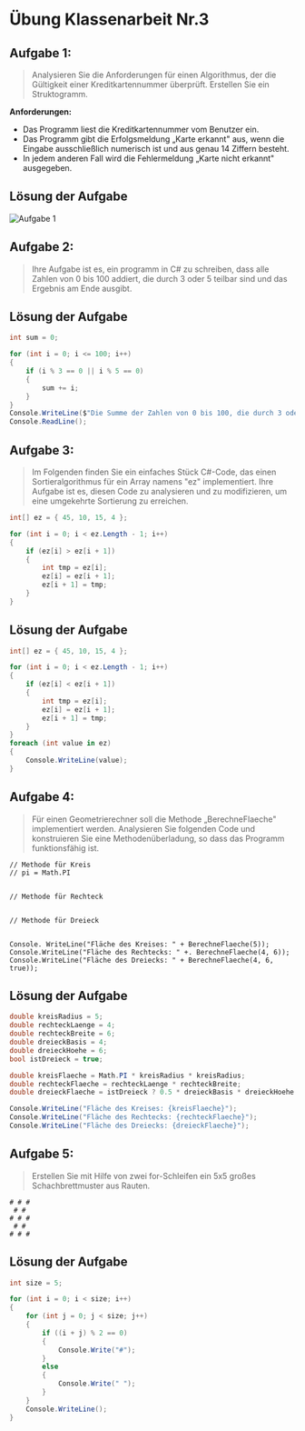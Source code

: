 # Übung Klassenarbeit Nr.3

## Aufgabe 1:
> Analysieren Sie die Anforderungen für einen Algorithmus, der die Gültigkeit einer 
> Kreditkartennummer überprüft. Erstellen Sie ein Struktogramm.

**Anforderungen:**
- Das Programm liest die Kreditkartennummer vom Benutzer ein.
- Das Programm gibt die Erfolgsmeldung „Karte erkannt" aus, wenn die Eingabe ausschließlich numerisch ist und aus genau 14 Ziffern besteht.
- In jedem anderen Fall wird die Fehlermeldung „Karte nicht erkannt" ausgegeben.

## Lösung der Aufgabe
![Aufgabe 1](https://github.com/x10Lukas/Uebung-Klassenarbeit-Nr.3/assets/65921256/01faf1dd-7897-4cec-a08a-cd822c886aca)

## Aufgabe 2:
> Ihre Aufgabe ist es, ein programm in C# zu schreiben, dass alle Zahlen von 0 bis 100 addiert, die durch 3 oder 5 teilbar sind und das Ergebnis am Ende ausgibt.

## Lösung der Aufgabe
```csharp
int sum = 0;

for (int i = 0; i <= 100; i++)
{
    if (i % 3 == 0 || i % 5 == 0)
    {
        sum += i;
    }
}
Console.WriteLine($"Die Summe der Zahlen von 0 bis 100, die durch 3 oder 5 teilbar sind, beträgt: {sum}");
Console.ReadLine();
```

## Aufgabe 3:
> Im Folgenden finden Sie ein einfaches Stück C#-Code, das einen Sortieralgorithmus für ein Array namens "ez" implementiert. Ihre Aufgabe ist es, diesen Code zu analysieren und zu modifizieren, um eine umgekehrte Sortierung zu erreichen.
```csharp
int[] ez = { 45, 10, 15, 4 };

for (int i = 0; i < ez.Length - 1; i++)
{
    if (ez[i] > ez[i + 1])
    {
        int tmp = ez[i];
        ez[i] = ez[i + 1];
        ez[i + 1] = tmp;
    }
}
```

## Lösung der Aufgabe
```csharp
int[] ez = { 45, 10, 15, 4 };

for (int i = 0; i < ez.Length - 1; i++)
{
    if (ez[i] < ez[i + 1])
    {
        int tmp = ez[i];
        ez[i] = ez[i + 1];
        ez[i + 1] = tmp;
    }
}
foreach (int value in ez)
{
    Console.WriteLine(value);
}
```

## Aufgabe 4:
> Für einen Geometrierechner soll die Methode „BerechneFlaeche" implementiert werden.
> Analysieren Sie folgenden Code und konstruieren Sie eine Methodenüberladung, so dass das Programm funktionsfähig ist.

```
// Methode für Kreis
// pi = Math.PI


// Methode für Rechteck


// Methode für Dreieck


Console. WriteLine("Fläche des Kreises: " + BerechneFlaeche(5));
Console.WriteLine("Fläche des Rechtecks: " +. BerechneFlaeche(4, 6));
Console.WriteLine("Fläche des Dreiecks: " + BerechneFlaeche(4, 6, true));
```

## Lösung der Aufgabe
```csharp
double kreisRadius = 5;
double rechteckLaenge = 4;
double rechteckBreite = 6;
double dreieckBasis = 4;
double dreieckHoehe = 6;
bool istDreieck = true;

double kreisFlaeche = Math.PI * kreisRadius * kreisRadius;
double rechteckFlaeche = rechteckLaenge * rechteckBreite;
double dreieckFlaeche = istDreieck ? 0.5 * dreieckBasis * dreieckHoehe : 0;

Console.WriteLine("Fläche des Kreises: {kreisFlaeche}");
Console.WriteLine("Fläche des Rechtecks: {rechteckFlaeche}");
Console.WriteLine("Fläche des Dreiecks: {dreieckFlaeche}");
```

## Aufgabe 5: 
> Erstellen Sie mit Hilfe von zwei for-Schleifen ein 5x5 großes Schachbrettmuster aus Rauten.
```
# # #
 # #
# # #
 # #
# # #
```

## Lösung der Aufgabe
```csharp
int size = 5;

for (int i = 0; i < size; i++)
{
    for (int j = 0; j < size; j++)
    {
        if ((i + j) % 2 == 0)
        {
            Console.Write("#");
        }
        else
        {
            Console.Write(" ");
        }
    }
    Console.WriteLine();
}
```
